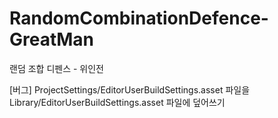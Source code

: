 # RandomCombinationDefence-GreatMan
랜덤 조합 디펜스 - 위인전

[버그]
ProjectSettings/EditorUserBuildSettings.asset 파일을 
Library/EditorUserBuildSettings.asset 파일에 덮어쓰기